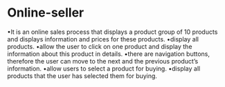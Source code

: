 # Online-seller
•It is an online sales process that displays a product group of 10 products and displays information and prices for these products.  •display all products. •allow the user to click on one product and display the information about this product in details. •there are navigation buttons, therefore the user can move to the next and the previous product’s information. •allow users to select a product for buying. •display all products that the user has selected them for buying.
